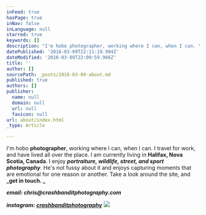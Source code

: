 ```yaml
---
inFeed: true
hasPage: true
inNav: false
inLanguage: null
starred: true
keywords: []
description: "I'm hobo photographer, working where I can, when I can. \_I travel for work, and have lived all over the place. \_I am currently living in Halifax, Nova Scotia, Canada. I enjoy portraiture, wildlife, street, and sport photography. He's not fussy about it and enjoys capturing moments that are emotional for one reason or another. \_Take a look around the site, and get in touch.\_"
datePublished: '2016-03-09T22:11:19.984Z'
dateModified: '2016-03-09T22:09:59.966Z'
title: ''
author: []
sourcePath: _posts/2016-03-09-about.md
published: true
authors: []
publisher:
  name: null
  domain: null
  url: null
  favicon: null
url: about/index.html
_type: Article

---
```

I'm hobo **photographer**, working where I can, when I can.  I travel for work, and have lived all over the place.  I am currently living in **Halifax, Nova Scotia, Canada**. I enjoy _**portraiture, wildlife, street, and sport photography**_. He's not fussy about it and enjoys capturing moments that are emotional for one reason or another.  Take a look around the site, and **_get in touch. _**

**_email: chris@crashbanditphotography.com_**

**_instagram: [crashbanditphotography][0]_**
![](https://the-grid-user-content.s3-us-west-2.amazonaws.com/c046f3b3-ac53-42f7-b9fb-1c29e75fe324.jpg)

[0]: instagram.com/crashbanditphotography